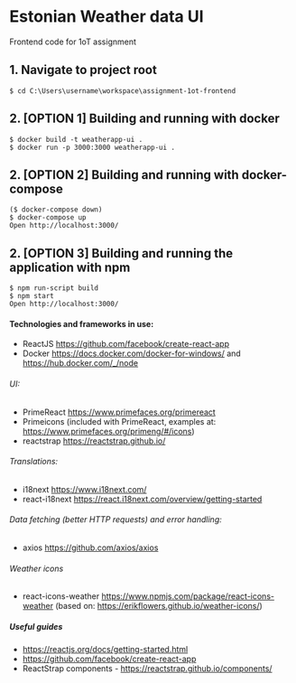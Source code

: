 #  Estonian Weather data UI
Frontend code for 1oT assignment

## 1. Navigate to project root
    $ cd C:\Users\username\workspace\assignment-1ot-frontend

## 2. [OPTION 1] Building and running with docker
    $ docker build -t weatherapp-ui .
    $ docker run -p 3000:3000 weatherapp-ui .

## 2. [OPTION 2] Building and running with docker-compose
    ($ docker-compose down)
    $ docker-compose up
    Open http://localhost:3000/
    
## 2. [OPTION 3] Building and running the application with npm
    $ npm run-script build
    $ npm start
    Open http://localhost:3000/

#### Technologies and frameworks in use:
* ReactJS https://github.com/facebook/create-react-app
* Docker https://docs.docker.com/docker-for-windows/ and https://hub.docker.com/_/node

###### UI:
* PrimeReact <a>https://www.primefaces.org/primereact
* Primeicons (included with PrimeReact, examples at: https://www.primefaces.org/primeng/#/icons) 
* reactstrap https://reactstrap.github.io/

###### Translations:
* i18next https://www.i18next.com/
* react-i18next https://react.i18next.com/overview/getting-started

###### Data fetching (better HTTP requests) and error handling:
* axios https://github.com/axios/axios

###### Weather icons
* react-icons-weather https://www.npmjs.com/package/react-icons-weather (based on: https://erikflowers.github.io/weather-icons/)

##### Useful guides
* https://reactjs.org/docs/getting-started.html
* https://github.com/facebook/create-react-app
* ReactStrap components - https://reactstrap.github.io/components/